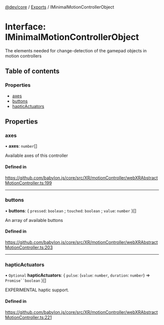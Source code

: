 [@dev/core](../README.md) / [Exports](../modules.md) / IMinimalMotionControllerObject

# Interface: IMinimalMotionControllerObject

The elements needed for change-detection of the gamepad objects in motion controllers

## Table of contents

### Properties

- [axes](IMinimalMotionControllerObject.md#axes)
- [buttons](IMinimalMotionControllerObject.md#buttons)
- [hapticActuators](IMinimalMotionControllerObject.md#hapticactuators)

## Properties

### axes

• **axes**: `number`[]

Available axes of this controller

#### Defined in

https://github.com/babylon.js/core/src/XR/motionController/webXRAbstractMotionController.ts:199

___

### buttons

• **buttons**: { `pressed`: `boolean` ; `touched`: `boolean` ; `value`: `number`  }[]

An array of available buttons

#### Defined in

https://github.com/babylon.js/core/src/XR/motionController/webXRAbstractMotionController.ts:203

___

### hapticActuators

• `Optional` **hapticActuators**: { `pulse`: (`value`: `number`, `duration`: `number`) => `Promise``boolean`  }[]

EXPERIMENTAL haptic support.

#### Defined in

https://github.com/babylon.js/core/src/XR/motionController/webXRAbstractMotionController.ts:221
